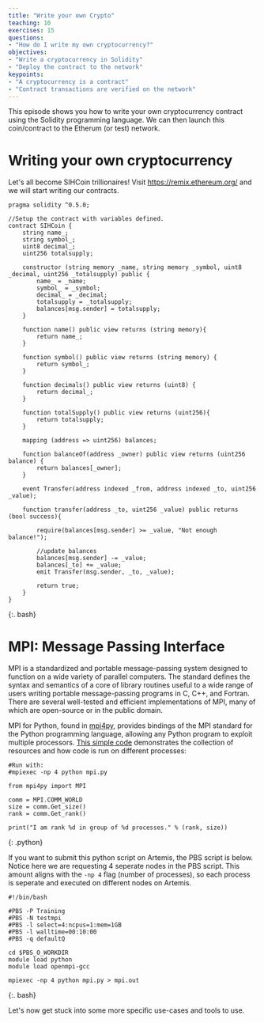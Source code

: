 ```yaml
---
title: "Write your own Crypto"
teaching: 10
exercises: 15
questions:
- "How do I write my own cryptocurrency?"
objectives:
- "Write a cryptocurrency in Solidity"
- "Deploy the contract to the network"
keypoints:
- "A cryptocurrency is a contract"
- "Contract transactions are verified on the network"
---
```

This episode shows you how to write your own cryptocurrency contract using the Solidity programming language. We can then launch this coin/contract to the Etherum (or test) network.


# Writing your own cryptocurrency

Let's all become SIHCoin trillionaires! Visit https://remix.ethereum.org/ and we will start writing our contracts.

~~~
pragma solidity ^0.5.0;

//Setup the contract with variables defined.
contract SIHCoin {    
    string name_;
    string symbol_;
    uint8 decimal_;
    uint256 totalsupply;
    
    constructor (string memory _name, string memory _symbol, uint8 _decimal, uint256 _totalsupply) public {
        name_ = _name;
        symbol_ = _symbol;
        decimal_ = _decimal;
        totalsupply = _totalsupply;
        balances[msg.sender] = totalsupply;
    }
    
    function name() public view returns (string memory){
        return name_;
    }
    
    function symbol() public view returns (string memory) {
        return symbol_;
    }
    
    function decimals() public view returns (uint8) {
        return decimal_;
    }    
    
    function totalSupply() public view returns (uint256){
        return totalsupply;   
    }
    
    mapping (address => uint256) balances;
    
    function balanceOf(address _owner) public view returns (uint256 balance) {
        return balances[_owner];
    }
    
    event Transfer(address indexed _from, address indexed _to, uint256 _value);
    
    function transfer(address _to, uint256 _value) public returns (bool success){
        
        require(balances[msg.sender] >= _value, "Not enough balance!");
        
        //update balances
        balances[msg.sender] -= _value;
        balances[_to] += _value;
        emit Transfer(msg.sender, _to, _value);
        
        return true;
    }
}
~~~
{:. bash}




# MPI: Message Passing Interface
MPI is a standardized and portable message-passing system designed to function on a wide variety of parallel computers.
The standard defines the syntax and semantics of a core of library routines useful to a wide range of users writing portable message-passing programs in C, C++, and Fortran. There are several well-tested and efficient implementations of MPI, many of which are open-source or in the public domain.

MPI for Python, found in [mpi4py](https://mpi4py.readthedocs.io/en/stable/index.html), provides bindings of the MPI standard for the Python programming language, allowing any Python program to exploit multiple processors. [This simple code](https://sydney-informatics-hub.github.io/training.artemis.python/files/mpi.py) demonstrates the collection of resources and how code is run on different processes:

~~~
#Run with:
#mpiexec -np 4 python mpi.py

from mpi4py import MPI

comm = MPI.COMM_WORLD
size = comm.Get_size()
rank = comm.Get_rank()

print("I am rank %d in group of %d processes." % (rank, size))
~~~
{: .python}

If you want to submit this python script on Artemis, the PBS script is below. Notice here we are requesting 4 seperate nodes in the PBS script. This amount aligns with the ```-np 4``` flag (number of processes), so each process is seperate and executed on different nodes on Artemis.
~~~
#!/bin/bash

#PBS -P Training
#PBS -N testmpi
#PBS -l select=4:ncpus=1:mem=1GB
#PBS -l walltime=00:10:00
#PBS -q defaultQ

cd $PBS_O_WORKDIR
module load python
module load openmpi-gcc

mpiexec -np 4 python mpi.py > mpi.out
~~~
{:. bash}

Let's now get stuck into some more specific use-cases and tools to use.

